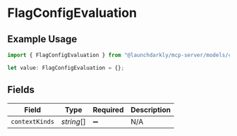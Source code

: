 # FlagConfigEvaluation

## Example Usage

```typescript
import { FlagConfigEvaluation } from "@launchdarkly/mcp-server/models/components";

let value: FlagConfigEvaluation = {};
```

## Fields

| Field              | Type               | Required           | Description        |
| ------------------ | ------------------ | ------------------ | ------------------ |
| `contextKinds`     | *string*[]         | :heavy_minus_sign: | N/A                |